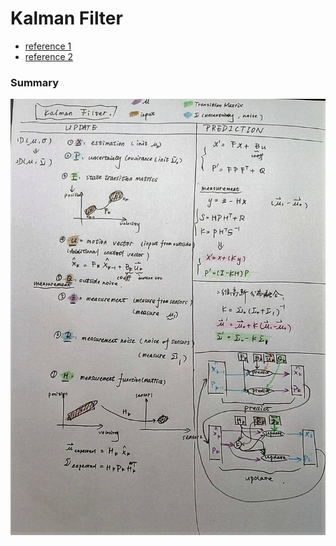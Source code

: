 # Kalman Filter

* [reference 1](https://blog.csdn.net/u010720661/article/details/63253509)
* [reference 2](https://www.jianshu.com/p/99471d6d2790)

### Summary

![avatar](./res/kalman.jpg)
